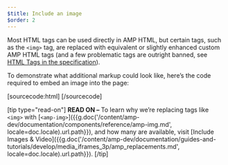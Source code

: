 ```yaml
---
$title: Include an image
$order: 2
---
```


Most HTML tags can be used directly in AMP HTML, but certain tags, such as the `<img>` tag, are replaced with equivalent or slightly enhanced custom AMP HTML tags (and a few problematic tags are outright banned, see [HTML Tags in the specification](/docs/fundamentals/spec.html#html-tags)).

To demonstrate what additional markup could look like, here’s the code required to embed an image into the page:

[sourcecode:html]
<amp-img src="welcome.jpg" alt="Welcome" height="400" width="800"></amp-img>
[/sourcecode]

[tip type="read-on"]
**READ ON –** To learn why we’re replacing tags like `<img>` with [`<amp-img>`]({{g.doc('/content/amp-dev/documentation/components/reference/amp-img.md', locale=doc.locale).url.path}}), and how many are available, visit [Include Images & Video]({{g.doc('/content/amp-dev/documentation/guides-and-tutorials/develop/media_iframes_3p/amp_replacements.md', locale=doc.locale).url.path}}).
[/tip]
